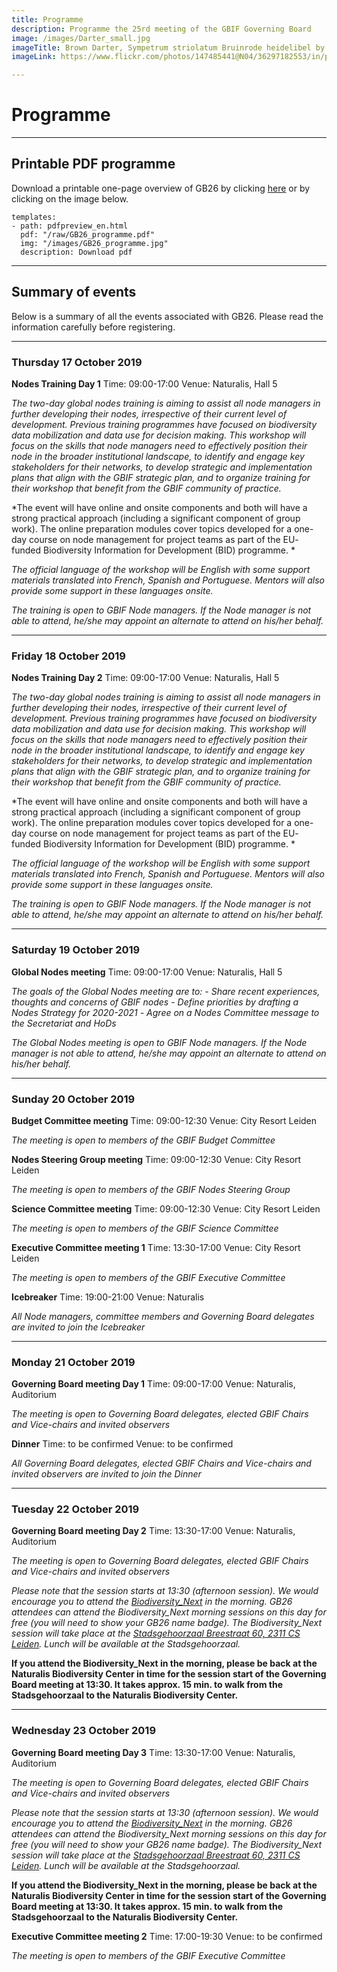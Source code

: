 ```yaml
---
title: Programme
description: Programme the 25rd meeting of the GBIF Governing Board 
image: /images/Darter_small.jpg
imageTitle: Brown Darter, Sympetrum striolatum Bruinrode heidelibel by Corine Bliek
imageLink: https://www.flickr.com/photos/147485441@N04/36297182553/in/photolist-XisxNi-22kn82Y-29v33bw-dB6XL7-23swWJf-mZvcZW-W44Rrj-24UXGHN-24ffvWY-UGQXHT-TTWCg8-UKm5Sh-22NcUng-T1jer5-7gLpx-TSCqSh-dxfnTT-23wbZmD-jAvdnH-RnKCH9-E24sqM-pmiP7C-dwdkbx-W2DNpq-XxYCkd-TpjnB1-33tZpR-U7bfpw-216g6Rk-Uiu2mE-WwWmE8-SPawvv-SQqpeq-pqfsJU-Xbygom-23uqTAe-Tr6AXw-nQwWY8-UiiwAU-UQSaZF-2cSrGDi-27mF4Sv-pGfkEo-WzecAm-UyvC7K-TrqdJd-YtSpxB-21Tu84N-22F3aS6-JayVgU

---
```


# Programme

<!-- toc -->
<!-- tocstop -->

-----------------------

## Printable PDF programme
Download a printable one-page overview of GB26 by clicking [here](/raw/GB26_programme.pdf) or by clicking on the image below.  


```styledYaml
templates:
- path: pdfpreview_en.html
  pdf: "/raw/GB26_programme.pdf"
  img: "/images/GB26_programme.jpg"
  description: Download pdf
```

-----------------------

## Summary of events

Below is a summary of all the events associated with GB26. Please read the information carefully before registering. 


-----------------------

### Thursday 17 October 2019

**Nodes Training Day 1**
Time: 09:00-17:00
Venue: Naturalis, Hall 5

*The two-day global nodes training is aiming to assist all node managers in further developing their nodes, irrespective of their current level of development. Previous training programmes have focused on biodiversity data mobilization and data use for decision making. This workshop will focus on the skills that node managers need to effectively position their node in the broader institutional landscape, to identify and engage key stakeholders for their networks, to develop strategic and implementation plans that align with the GBIF strategic plan, and to organize training for their workshop that benefit from the GBIF community of practice.*

*The event will have online and onsite components and both will have a strong practical approach (including a significant component of group work). The online preparation modules cover topics developed for a one-day course on node management for project teams as part of the EU- funded Biodiversity Information for Development (BID) programme. *

*The official language of the workshop will be English with some support materials translated into French, Spanish and Portuguese. Mentors will also provide some support in these languages onsite.*

*The training is open to GBIF Node managers. If the Node manager is not able to attend, he/she may appoint an alternate to attend on his/her behalf.*

-----------------------

### Friday 18 October 2019

**Nodes Training Day 2**
Time: 09:00-17:00
Venue: Naturalis, Hall 5

*The two-day global nodes training is aiming to assist all node managers in further developing their nodes, irrespective of their current level of development. Previous training programmes have focused on biodiversity data mobilization and data use for decision making. This workshop will focus on the skills that node managers need to effectively position their node in the broader institutional landscape, to identify and engage key stakeholders for their networks, to develop strategic and implementation plans that align with the GBIF strategic plan, and to organize training for their workshop that benefit from the GBIF community of practice.*

*The event will have online and onsite components and both will have a strong practical approach (including a significant component of group work). The online preparation modules cover topics developed for a one-day course on node management for project teams as part of the EU- funded Biodiversity Information for Development (BID) programme. *

*The official language of the workshop will be English with some support materials translated into French, Spanish and Portuguese. Mentors will also provide some support in these languages onsite.*

*The training is open to GBIF Node managers. If the Node manager is not able to attend, he/she may appoint an alternate to attend on his/her behalf.*

-----------------------

### Saturday 19 October 2019

**Global Nodes meeting**
Time: 09:00-17:00
Venue: Naturalis, Hall 5

*The goals of the Global Nodes meeting are to:*
*- Share recent experiences, thoughts and concerns of GBIF nodes*
*- Define priorities by drafting a Nodes Strategy for 2020-2021*
*- Agree on a Nodes Committee message to the Secretariat and HoDs*

*The Global Nodes meeting is open to GBIF Node managers. If the Node manager is not able to attend, he/she may appoint an alternate to attend on his/her behalf.*

-----------------------

### Sunday 20 October 2019

**Budget Committee meeting**
Time: 09:00-12:30
Venue: City Resort Leiden

*The meeting is open to members of the GBIF Budget Committee*

**Nodes Steering Group meeting**
Time: 09:00-12:30
Venue: City Resort Leiden

*The meeting is open to members of the GBIF Nodes Steering Group*

**Science Committee meeting**
Time: 09:00-12:30
Venue: City Resort Leiden

*The meeting is open to members of the GBIF Science Committee*

**Executive Committee meeting 1**
Time: 13:30-17:00
Venue: City Resort Leiden

*The meeting is open to members of the GBIF Executive Committee*

**Icebreaker**
Time: 19:00-21:00
Venue: Naturalis

*All Node managers, committee members and Governing Board delegates are invited to join the Icebreaker*

-----------------------

### Monday 21 October 2019

**Governing Board meeting Day 1**
Time: 09:00-17:00
Venue: Naturalis, Auditorium

*The meeting is open to Governing Board delegates, elected GBIF Chairs and Vice-chairs and invited observers*

**Dinner**
Time: to be confirmed
Venue: to be confirmed

*All Governing Board delegates, elected GBIF Chairs and Vice-chairs and invited observers are invited to join the Dinner*

-----------------------

### Tuesday 22 October 2019

**Governing Board meeting Day 2**
Time: 13:30-17:00
Venue: Naturalis, Auditorium

*The meeting is open to Governing Board delegates, elected GBIF Chairs and Vice-chairs and invited observers*

*Please note that the session starts at 13:30 (afternoon session). We would encourage you to attend the [Biodiversity_Next](https://biodiversitynext.org/) in the morning. GB26 attendees can attend the Biodiversity_Next morning sessions on this day for free (you will need to show your GB26 name badge). The Biodiversity_Next session will take place at the [Stadsgehoorzaal Breestraat 60, 2311 CS Leiden](https://www.google.nl/maps/place/Stadsgehoorzaal+Leiden/@52.1594801,4.4865065,17z/data=!3m1!4b1!4m5!3m4!1s0x47c5c6ed5eaed619:0x2c357eb707d8c249!8m2!3d52.1594801!4d4.4886952). Lunch will be available at the Stadsgehoorzaal.* 

**If you attend the Biodiversity_Next in the morning, please be back at the Naturalis Biodiversity Center in time for the session start of the Governing Board meeting at 13:30. It takes approx. 15 min. to walk from the Stadsgehoorzaal to the Naturalis Biodiversity Center.**

-----------------------

### Wednesday 23 October 2019

**Governing Board meeting Day 3**
Time: 13:30-17:00
Venue: Naturalis, Auditorium

*The meeting is open to Governing Board delegates, elected GBIF Chairs and Vice-chairs and invited observers*

*Please note that the session starts at 13:30 (afternoon session). We would encourage you to attend the [Biodiversity_Next](https://biodiversitynext.org/) in the morning. GB26 attendees can attend the Biodiversity_Next morning sessions on this day for free (you will need to show your GB26 name badge). The Biodiversity_Next session will take place at the [Stadsgehoorzaal Breestraat 60, 2311 CS Leiden](https://www.google.nl/maps/place/Stadsgehoorzaal+Leiden/@52.1594801,4.4865065,17z/data=!3m1!4b1!4m5!3m4!1s0x47c5c6ed5eaed619:0x2c357eb707d8c249!8m2!3d52.1594801!4d4.4886952). Lunch will be available at the Stadsgehoorzaal.* 

**If you attend the Biodiversity_Next in the morning, please be back at the Naturalis Biodiversity Center in time for the session start of the Governing Board meeting at 13:30. It takes approx. 15 min. to walk from the Stadsgehoorzaal to the Naturalis Biodiversity Center.**


**Executive Committee meeting 2**
Time: 17:00-19:30
Venue: to be confirmed

*The meeting is open to members of the GBIF Executive Committee*

